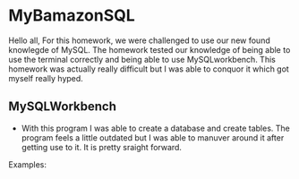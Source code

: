 # MyBamazonSQL

Hello all,
For this homework, we were challenged to use our new found knowlegde of MySQL. The homework tested our knowledge of being able to use the terminal correctly and being able to use MySQLworkbench. This homework was actually really difficult but I was able to conquor it which got myself really hyped.

## MySQLWorkbench
- With this program I was able to create a database and create tables. The program feels a little outdated but I was able to manuver around it after getting use to it. It is pretty sraight forward. 








Examples: